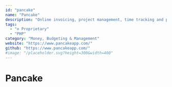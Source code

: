 ```yaml
---
id: "pancake"
name: "Pancake"
description: "Online invoicing, project management, time tracking and proposal software."
tags:
  - "⊘ Proprietary"
  - "PHP"
category: "Money, Budgeting & Management"
website: "https://www.pancakeapp.com/"
github: "https://www.pancakeapp.com/"
#image: "/placeholder.svg?height=300&width=400"
---
```


# Pancake
